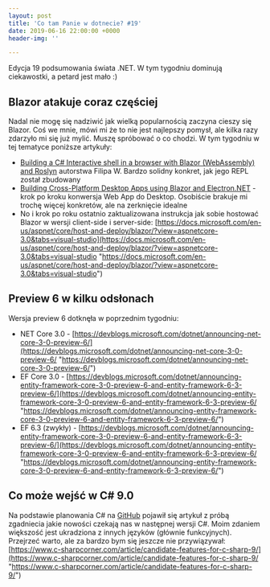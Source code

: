```yaml
---
layout: post
title: 'Co tam Panie w dotnecie? #19'
date: 2019-06-16 22:00:00 +0000
header-img: ''

---
```

Edycja 19 podsumowania świata .NET. W tym tygodniu dominują ciekawostki, a petard jest mało :)

## Blazor atakuje coraz częściej

Nadal nie mogę się nadziwić jak wielką popularnością zaczyna cieszy się Blazor. Coś we mnie, mówi mi że to nie jest najlepszy pomysł, ale kilka razy zdarzyło mi się już mylić. Muszę spróbować o co chodzi. W tym tygodniu w tej tematyce poniższe artykuły:

* [Building a C# Interactive shell in a browser with Blazor (WebAssembly) and Roslyn](https://www.strathweb.com/2019/06/building-a-c-interactive-shell-in-a-browser-with-blazor-webassembly-and-roslyn/) autorstwa Filipa W. Bardzo solidny konkret, jak jego REPL został zbudowany
* [Building Cross-Platform Desktop Apps using Blazor and Electron.NET](https://maherjendoubi.io/blazor-electron/) - krok po kroku konwersja Web App do Desktop. Osobiście brakuje mi trochę więcej konkretów, ale na zerknięcie idealne
* No i krok po roku ostatnio zaktualizowana instrukcja jak sobie hostować Blazor w wersji client-side i server-side: [https://docs.microsoft.com/en-us/aspnet/core/host-and-deploy/blazor/?view=aspnetcore-3.0&tabs=visual-studio](https://docs.microsoft.com/en-us/aspnet/core/host-and-deploy/blazor/?view=aspnetcore-3.0&tabs=visual-studio "https://docs.microsoft.com/en-us/aspnet/core/host-and-deploy/blazor/?view=aspnetcore-3.0&tabs=visual-studio")

## Preview 6 w kilku odsłonach

Wersja preview 6 dotknęła w poprzednim tygodniu:

* NET Core 3.0 - [https://devblogs.microsoft.com/dotnet/announcing-net-core-3-0-preview-6/](https://devblogs.microsoft.com/dotnet/announcing-net-core-3-0-preview-6/ "https://devblogs.microsoft.com/dotnet/announcing-net-core-3-0-preview-6/")
* EF Core 3.0 - [https://devblogs.microsoft.com/dotnet/announcing-entity-framework-core-3-0-preview-6-and-entity-framework-6-3-preview-6/](https://devblogs.microsoft.com/dotnet/announcing-entity-framework-core-3-0-preview-6-and-entity-framework-6-3-preview-6/ "https://devblogs.microsoft.com/dotnet/announcing-entity-framework-core-3-0-preview-6-and-entity-framework-6-3-preview-6/")
* EF 6.3 (zwykły) - [https://devblogs.microsoft.com/dotnet/announcing-entity-framework-core-3-0-preview-6-and-entity-framework-6-3-preview-6/](https://devblogs.microsoft.com/dotnet/announcing-entity-framework-core-3-0-preview-6-and-entity-framework-6-3-preview-6/ "https://devblogs.microsoft.com/dotnet/announcing-entity-framework-core-3-0-preview-6-and-entity-framework-6-3-preview-6/")

## Co może wejść w C# 9.0

Na podstawie planowania C# na [GitHub](https://github.com/dotnet/csharplang/milestone/15) pojawił się artykuł z próbą zgadniecia jakie nowości czekają nas w następnej wersji C#. Moim zdaniem większość jest ukradziona z innych języków (głównie funkcyjnych). Przejrzeć warto, ale za bardzo bym się jeszcze nie przywiązywał: [https://www.c-sharpcorner.com/article/candidate-features-for-c-sharp-9/](https://www.c-sharpcorner.com/article/candidate-features-for-c-sharp-9/ "https://www.c-sharpcorner.com/article/candidate-features-for-c-sharp-9/")